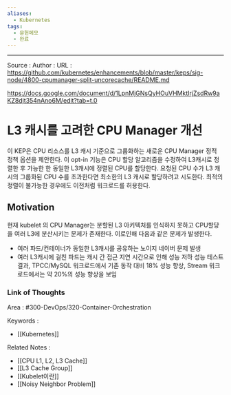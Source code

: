 ```yaml
---
aliases:
  - Kubernetes
tags:
  - 문헌메모
  - 완료
---
```



---


Source :
Author : 
URL : https://github.com/kubernetes/enhancements/blob/master/keps/sig-node/4800-cpumanager-split-uncorecache/README.md

https://docs.google.com/document/d/1LpnMjGNsQyHOuVHMktIrjZsdRw9aKZ8djt354nAno6M/edit?tab=t.0

# L3 캐시를 고려한 CPU Manager 개선
이 KEP은 CPU 리소스를 L3 캐시 기준으로 그룹화하는 새로운 CPU Manager 정적 정책 옵션을 제안한다.
이 opt-in 기능은 CPU 할당 알고리즘을 수정하여 L3캐시로 정렬한 후 가능한 한 동일한 L3캐시에 정렬된 CPU를 할당한다. 요청된 CPU 수가 L3 캐시의 그룹화된 CPU 수를 초과한다면 최소한의 L3 캐시로 할당하려고 시도한다. 최적의 정렬이 불가능한 경우에도 이전처럼 워크로드를 허용한다.

## Motivation
현재 kubelet 의 CPU Manager는 분할된 L3 아키텍처를 인식하지 못하고 CPU할당을 여러 L3에 분산시키는 문제가 존재한다.
이로인해 다음과 같은 문제가 발생한다.
- 여러 파드/컨테이너가 동일한 L3캐시를 공유하는 노이지 네이버 문제 발생
- 여러 L3캐시에 걸친 파드는 캐시 간 접근 지연 시간으로 인해 성능 저하
성능 테스트 결과, TPCC/MySQL 워크로드에서 기존 동작 대비 18% 성능 향상, Stream 워크로드에서는 약 20%의 성능 향상을 보임

### Link of Thoughts
Area : #300-DevOps/320-Container-Orchestration 

Keywords :
- [[Kubernetes]]

Related Notes : 
- [[CPU L1,  L2,  L3 Cache]]
- [[L3 Cache Group]]
- [[Kubelet이란]]
- [[Noisy Neighbor Problem]]